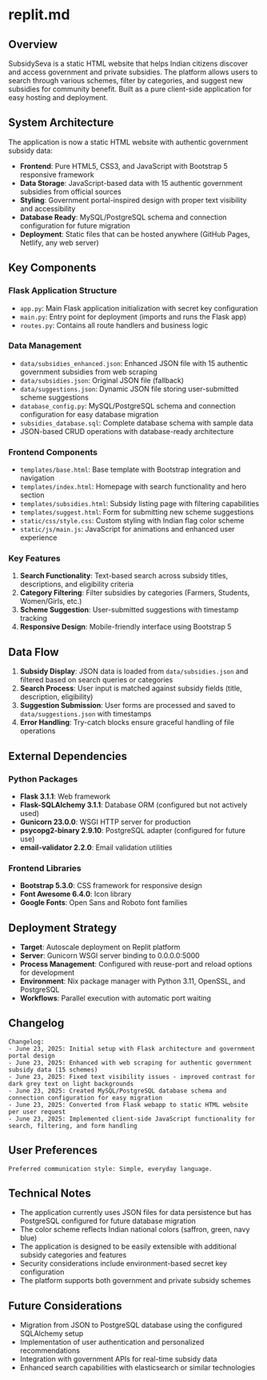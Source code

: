 # replit.md

## Overview

SubsidySeva is a static HTML website that helps Indian citizens discover and access government and private subsidies. The platform allows users to search through various schemes, filter by categories, and suggest new subsidies for community benefit. Built as a pure client-side application for easy hosting and deployment.

## System Architecture

The application is now a static HTML website with authentic government subsidy data:

- **Frontend**: Pure HTML5, CSS3, and JavaScript with Bootstrap 5 responsive framework
- **Data Storage**: JavaScript-based data with 15 authentic government subsidies from official sources
- **Styling**: Government portal-inspired design with proper text visibility and accessibility
- **Database Ready**: MySQL/PostgreSQL schema and connection configuration for future migration
- **Deployment**: Static files that can be hosted anywhere (GitHub Pages, Netlify, any web server)

## Key Components

### Flask Application Structure
- `app.py`: Main Flask application initialization with secret key configuration
- `main.py`: Entry point for deployment (imports and runs the Flask app)
- `routes.py`: Contains all route handlers and business logic

### Data Management
- `data/subsidies_enhanced.json`: Enhanced JSON file with 15 authentic government subsidies from web scraping
- `data/subsidies.json`: Original JSON file (fallback)
- `data/suggestions.json`: Dynamic JSON file storing user-submitted scheme suggestions
- `database_config.py`: MySQL/PostgreSQL schema and connection configuration for easy database migration
- `subsidies_database.sql`: Complete database schema with sample data
- JSON-based CRUD operations with database-ready architecture

### Frontend Components
- `templates/base.html`: Base template with Bootstrap integration and navigation
- `templates/index.html`: Homepage with search functionality and hero section
- `templates/subsidies.html`: Subsidy listing page with filtering capabilities
- `templates/suggest.html`: Form for submitting new scheme suggestions
- `static/css/style.css`: Custom styling with Indian flag color scheme
- `static/js/main.js`: JavaScript for animations and enhanced user experience

### Key Features
1. **Search Functionality**: Text-based search across subsidy titles, descriptions, and eligibility criteria
2. **Category Filtering**: Filter subsidies by categories (Farmers, Students, Women/Girls, etc.)
3. **Scheme Suggestion**: User-submitted suggestions with timestamp tracking
4. **Responsive Design**: Mobile-friendly interface using Bootstrap 5

## Data Flow

1. **Subsidy Display**: JSON data is loaded from `data/subsidies.json` and filtered based on search queries or categories
2. **Search Process**: User input is matched against subsidy fields (title, description, eligibility)
3. **Suggestion Submission**: User forms are processed and saved to `data/suggestions.json` with timestamps
4. **Error Handling**: Try-catch blocks ensure graceful handling of file operations

## External Dependencies

### Python Packages
- **Flask 3.1.1**: Web framework
- **Flask-SQLAlchemy 3.1.1**: Database ORM (configured but not actively used)
- **Gunicorn 23.0.0**: WSGI HTTP server for production
- **psycopg2-binary 2.9.10**: PostgreSQL adapter (configured for future use)
- **email-validator 2.2.0**: Email validation utilities

### Frontend Libraries
- **Bootstrap 5.3.0**: CSS framework for responsive design
- **Font Awesome 6.4.0**: Icon library
- **Google Fonts**: Open Sans and Roboto font families

## Deployment Strategy

- **Target**: Autoscale deployment on Replit platform
- **Server**: Gunicorn WSGI server binding to 0.0.0.0:5000
- **Process Management**: Configured with reuse-port and reload options for development
- **Environment**: Nix package manager with Python 3.11, OpenSSL, and PostgreSQL
- **Workflows**: Parallel execution with automatic port waiting

## Changelog

```
Changelog:
- June 23, 2025: Initial setup with Flask architecture and government portal design
- June 23, 2025: Enhanced with web scraping for authentic government subsidy data (15 schemes)
- June 23, 2025: Fixed text visibility issues - improved contrast for dark grey text on light backgrounds
- June 23, 2025: Created MySQL/PostgreSQL database schema and connection configuration for easy migration
- June 23, 2025: Converted from Flask webapp to static HTML website per user request
- June 23, 2025: Implemented client-side JavaScript functionality for search, filtering, and form handling
```

## User Preferences

```
Preferred communication style: Simple, everyday language.
```

## Technical Notes

- The application currently uses JSON files for data persistence but has PostgreSQL configured for future database migration
- The color scheme reflects Indian national colors (saffron, green, navy blue)
- The application is designed to be easily extensible with additional subsidy categories and features
- Security considerations include environment-based secret key configuration
- The platform supports both government and private subsidy schemes

## Future Considerations

- Migration from JSON to PostgreSQL database using the configured SQLAlchemy setup
- Implementation of user authentication and personalized recommendations
- Integration with government APIs for real-time subsidy data
- Enhanced search capabilities with elasticsearch or similar technologies